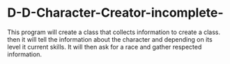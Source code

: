 # D-D-Character-Creator-incomplete-
This program will create a class that collects information to create a class. then it will tell the information about the character and depending on its level it current skills. It will then ask for a race and gather respected information. 
